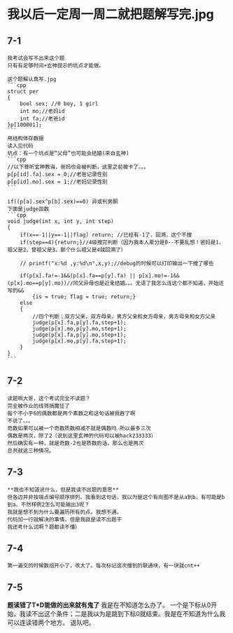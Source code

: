 # 我以后一定周一周二就把题解写完.jpg
## 7-1
    我考试会写不出来这个题
    只有有足够时间+玄神提示的坑点才能做。

    这个题解认真写.jpg
    ```cpp
    struct per
    {
        bool sex; //0 boy, 1 girl
        int mo;//老妈id
        int fa;//老爸id
    }p[100001];
    ```
    用结构体存数据
    读入见代码
    坑点：有一个坑点是“父母”也可能会结婚(来自玄神)
    ```cpp
    //以下尊听玄神教诲，爸妈也会被判断，这里之前被卡了。。。
    p[p[id].fa].sex = 0;//老爸记录性别
    p[p[id].mo].sex = 1;//老妈记录性别
    ```

    if((p[a].sex^p[b].sex)==0) 异或判男酮
    下面是judge函数
    ```cpp
    void judge(int x, int y, int step)
    {
        if(x==-1||y==-1||flag) return; //已经有-1了，回溯，这个不搜
        if(step==4){return;}//4级搜完判断（因为我本人辈分是0--不要乱想！爸妈是1，祖父是2，曾祖父是3，那个什么祖父是4就回溯了）

        // printf("x:%d ,y:%d\n",x,y);//debug的时候可以打印输出一下搜了哪些

        if(p[x].fa!=-1&&(p[x].fa==p[y].fa) || p[x].mo!=-1&&(p[x].mo==p[y].mo))//同父异母也是近亲结婚。。。无语了我怎么连这个都不知道，开始还写的&&
            {is = true; flag = true; return;}
        else
        {
            //四个判断：双方父亲，双方母亲，男方父亲和女方母亲，男方母亲和女方父亲
            judge(p[x].fa,p[y].fa,step+1);
            judge(p[x].mo,p[y].mo,step+1);
            judge(p[x].fa,p[y].mo,step+1);
            judge(p[x].mo,p[y].fa,step+1);
        }
    }
    ```

## 7-2
    读题啊大哥，这个考试完全不读题？
    完全被作业的线筛搞魔怔了
    每个不小于6的偶数都是两个素数之和这句话被我吞了啊
    不说了。。。
    奇数如果可以被一个奇数质数相减不就是偶数吗 所以最多三次
    偶数是两次，除了2（说到这里玄神的代码可以被hack233333）
    然后确实有一种，就是奇数-2也是质数的话，那么也是两次
    总共就这三种情况。
## 7-3
    **我也不知道说什么，但是我读不出题的意思**
    但各边并非按端点编号顺序排列。我看到这句话，我以为是这个有向图不是从a到b，有可能是b到a，不然样例2怎么可能输出3呢？
    我就是想不到为什么要遍历所有的点。我想不通。
    代码加一行就解决的事情，但是我就是读不出题干
    我还考什么试啊？题都读不懂）
## 7-4
    第一遍交的时候数组开小了，改大了。每次标记这次搜到的联通块，有一块就cnt++
## 7-5
  **题读错了T*D能做的出来就有鬼了**
  我是在不知道怎么办了。
  一个是下标从0开始，我读不出这个条件；二是我以为是跳到下标0就结束。我是在不知道为什么我可以连读错两个地方。
  退队吧。